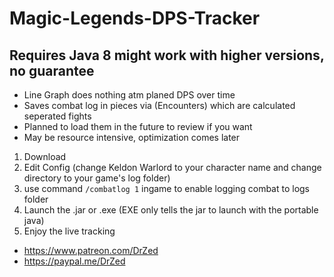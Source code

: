 # Magic-Legends-DPS-Tracker
## Requires Java 8 might work with higher versions, no guarantee 

* Line Graph does nothing atm planed DPS over time
* Saves combat log in pieces via (Encounters) which are calculated seperated fights
* Planned to load them in the future to review if you want
* May be resource intensive, optimization comes later

1. Download
2. Edit Config (change Keldon Warlord to your character name and change directory to your game's log folder)
3. use command `/combatlog 1` ingame to enable logging combat to logs folder
4. Launch the .jar or .exe (EXE only tells the jar to launch with the portable java)
5. Enjoy the live tracking

* https://www.patreon.com/DrZed
* https://paypal.me/DrZed
